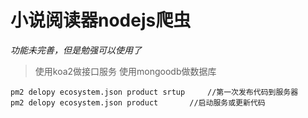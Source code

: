 # 小说阅读器nodejs爬虫
*功能未完善，但是勉强可以使用了*

> 使用koa2做接口服务
> 使用mongoodb做数据库

```
pm2 delopy ecosystem.json product srtup     //第一次发布代码到服务器
pm2 delopy ecosystem.json product       //启动服务或更新代码
```